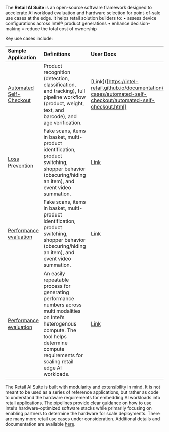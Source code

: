 The **Retail AI Suite** is an open-source software framework designed to accelerate AI workload evaluation and hardware selection for point-of-sale use cases at the edge. 
It helps retail solution builders to:
•	assess device configurations across Intel® product generations
•	enhance decision-making
•	reduce the total cost of ownership

Key use cases include:

| Sample Application | Definitions | User Docs       |
|:-------------------|:------------|:----------------|
| [Automated Self-Checkout](https://github.com/intel-retail/automated-self-checkout) | Product recognition (detection, classification, and tracking), full pipeline workflow (product, weight, text, and barcode), and age verification. | [Link]([https://intel-retail.github.io/documentation/use-cases/automated-self-checkout/automated-self-checkout.html] |
| [Loss Prevention](https://github.com/intel-retail/loss-prevention)| Fake scans, items in basket, multi-product identification, product switching, shopper behavior (obscuring/hiding an item), and event video summation. | [Link](https://github.com/intel-retail/loss-prevention/blob/main/README.md) |
| [Performance evaluation](https://github.com/intel-retail/performance-tools?tab=readme-ov-file)| Fake scans, items in basket, multi-product identification, product switching, shopper behavior (obscuring/hiding an item), and event video summation. | [Link](https://github.com/intel-retail/loss-prevention/blob/main/README.md) |
|[Performance evaluation](https://github.com/intel-retail/performance-tools?tab=readme-ov-file) | An easily repeatable process for generating performance numbers across multi modalities on Intel’s heterogenous compute. The tool helps determine compute requirements for scaling retail edge AI workloads. |  [Link](metro-ai-suite/interactive-digital-avatar/docs/get-started.md) |
 
The Retail AI Suite is built with modularity and extensibility in mind. It is not meant to be used as a series of reference applications, but rather as code to understand the hardware requirements for embedding AI workloads into retail applications. The pipelines provide clear guidance on how to use Intel’s hardware-optimized software stacks while primarily focusing on enabling partners to determine the hardware for scale deployments. There are many more retail use cases under consideration. Additional details and documentation are available [here](https://github.com/intel-retail).
